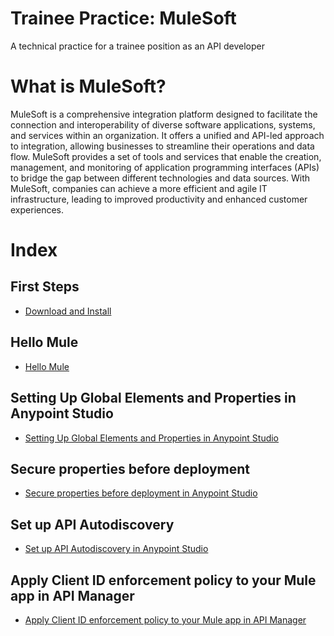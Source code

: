 # Trainee Practice: MuleSoft

A technical practice for a trainee position as an API developer

# What is MuleSoft?

MuleSoft is a comprehensive integration platform designed to facilitate the connection and interoperability of diverse software applications, systems, and services within an organization. It offers a unified and API-led approach to integration, allowing businesses to streamline their operations and data flow. MuleSoft provides a set of tools and services that enable the creation, management, and monitoring of application programming interfaces (APIs) to bridge the gap between different technologies and data sources. With MuleSoft, companies can achieve a more efficient and agile IT infrastructure, leading to improved productivity and enhanced customer experiences.

# Index

## First Steps

-   <a href="./Notes/1 - First Steps/1 - Download and Install.md">Download and Install</a>

## Hello Mule

-   <a href="./Notes/2 - Hello World/1 - Hello World.md">Hello Mule</a>

## Setting Up Global Elements and Properties in Anypoint Studio

-   <a href="./Notes/3 - Setting Up Global Elements and Properties in Anypoint Studio/1 - Setting Up Global Elements and Properties in Anypoint Studio.md">Setting Up Global Elements and Properties in Anypoint Studio</a>

## Secure properties before deployment

-   <a href="./Notes/4 - Secure properties before deployment/1- Secure properties before deployment.md">Secure properties before deployment in Anypoint Studio</a>

## Set up API Autodiscovery

-   <a href="./Notes/5 - Set up API Autodiscovery/1 - Set up API Autodiscovery.md">Set up API Autodiscovery in Anypoint Studio</a>

## Apply Client ID enforcement policy to your Mule app in API Manager

-   <a href="./Notes/6 - Apply Client ID enforcement policy to your Mule app in API Manager/1 - Apply Client ID enforcement policy to your Mule app in API Manager.md">Apply Client ID enforcement policy to your Mule app in API Manager</a>
